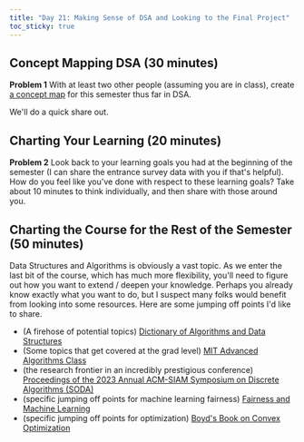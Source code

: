 ```yaml
---
title: "Day 21: Making Sense of DSA and Looking to the Final Project"
toc_sticky: true
---
```


## Concept Mapping DSA (30 minutes)

**Problem 1** With at least two other people (assuming you are in class), create [a concept map](https://en.wikipedia.org/wiki/Concept_map) for this semester thus far in DSA.

We'll do a quick share out.

## Charting Your Learning (20 minutes)

**Problem 2** Look back to your learning goals you had at the beginning of the semester (I can share the entrance survey data with you if that's helpful).  How do you feel like you've done with respect to these learning goals?  Take about 10 minutes to think individually, and then share with those around you.

## Charting the Course for the Rest of the Semester (50 minutes)

Data Structures and Algorithms is obviously a vast topic.  As we enter the last bit of the course, which has much more flexibility, you'll need to figure out how you want to extend / deepen your knowledge.  Perhaps you already know exactly what you want to do, but I suspect many folks would benefit from looking into some resources.  Here are some jumping off points I'd like to share.

* (A firehose of potential topics) [Dictionary of Algorithms and Data Structures](https://xlinux.nist.gov/dads/)
* (Some topics that get covered at the grad level) [MIT Advanced Algorithms Class](https://6.5210.csail.mit.edu/calendar.html)
* (the research frontier in an incredibly prestigious conference) [Proceedings of the 2023 Annual ACM-SIAM Symposium on Discrete Algorithms (SODA)](https://epubs.siam.org/doi/book/10.1137/1.9781611977554)
* (specific jumping off points for machine learning fairness) [Fairness and Machine Learning](https://fairmlbook.org/pdf/fairmlbook.pdf)
* (specific jumping off points for optimization) [Boyd's Book on Convex Optimization](https://web.stanford.edu/~boyd/cvxbook/bv_cvxbook.pdf)
